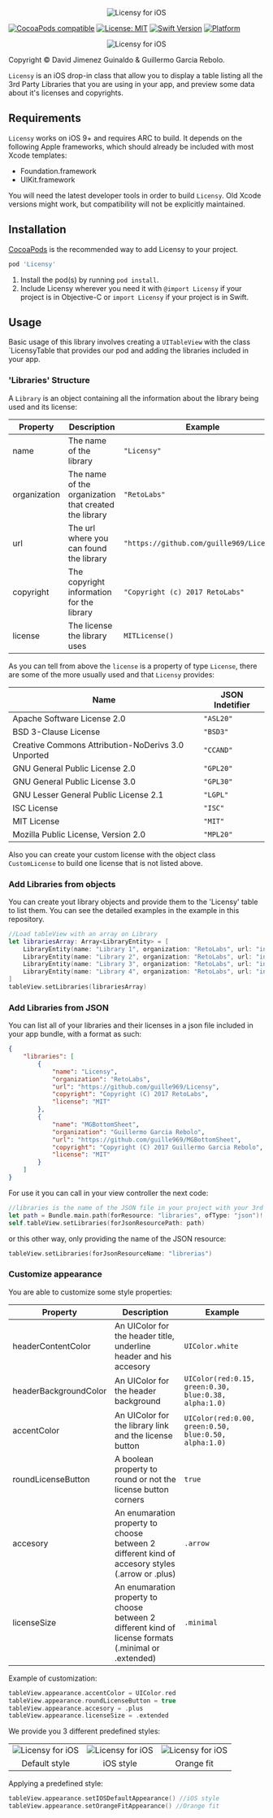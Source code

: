 <p align="center">
<img src="readme-resources/logo.png" style="max-height: 300px;" alt="Licensy for iOS">
</p>



[![CocoaPods compatible](https://img.shields.io/cocoapods/v/Licensy.svg?style=flat)](https://cocoapods.org/pods/Licensy) [![License: MIT](https://img.shields.io/cocoapods/l/Licensy.svg?style=flat)](http://opensource.org/licenses/MIT) [![Swift Version](https://img.shields.io/badge/Swift-3.0.2-orange.svg?style=flat)](https://developer.apple.com/swift/) [![Platform](https://img.shields.io/badge/platform-iOS-lightgrey.svg)](https://developer.apple.com/ios/)



<p align="center">
<img src="readme-resources/example.gif" style="max-height: 569px;" alt="Licensy for iOS">
</p>

Copyright © David Jimenez Guinaldo & Guillermo Garcia Rebolo.

`Licensy` is an iOS drop-in class that allow you to display a table listing all the 3rd Party Libraries that you are using in your app, and preview some data about it's licenses and copyrights.

## Requirements

`Licensy` works on iOS 9+ and requires ARC to build. It depends on the following Apple frameworks, which should already be included with most Xcode templates:

* Foundation.framework
* UIKit.framework

You will need the latest developer tools in order to build `Licensy`. Old Xcode versions might work, but compatibility will not be explicitly maintained.

## Installation

[CocoaPods](http://cocoapods.org) is the recommended way to add Licensy to your project.

```ruby
pod 'Licensy'
```
1. Install the pod(s) by running `pod install`.
2. Include Licensy wherever you need it with `@import Licensy` if your project is in Objective-C or `import Licensy` if your project is in Swift.

## Usage
Basic usage of this library involves creating a `UITableView` with the class `LicensyTable that provides our pod and adding the libraries included in your app.

### 'Libraries' Structure
A `Library` is an object containing all the information about the library being used and its license:

 Property | Description | Example
 -------- | ----------- | -------
 name | The name of the library | `"Licensy"`
 organization | The name of the organization that created the library | `"RetoLabs"`
 url | The url where you can found the library | `"https://github.com/guille969/Licensy"`
 copyright | The copyright information for the library | `"Copyright (c) 2017 RetoLabs"`
 license | The license the library uses | `MITLicense()`

 As you can tell from above the `license` is a property of type `License`, there are some of the more usually used and that `Licensy` provides:

 Name | JSON Indetifier
 -------- | -------
 Apache Software License 2.0 | `"ASL20"`
 BSD 3-Clause License | `"BSD3"`
 Creative Commons Attribution-NoDerivs 3.0 Unported | `"CCAND"`
 GNU General Public License 2.0 | `"GPL20"`
 GNU General Public License 3.0 | `"GPL30"`
 GNU Lesser General Public License 2.1 | `"LGPL"`
 ISC License | `"ISC"`
 MIT License | `"MIT"`
 Mozilla Public License, Version 2.0 | `"MPL20"`

Also you can create your custom license with the object class `CustomLicense` to build one license that is not listed above.

### Add Libraries from objects

You can create yout library objects and provide them to the 'Licensy' table to list them.
You can see the detailed examples in the example in this repository.

``` swift
//Load tableView with an array on Library
let librariesArray: Array<LibraryEntity> = [
    LibraryEntity(name: "Library 1", organization: "RetoLabs", url: "info@github.com", copyright: "Guillermo Garcia Rebolo", license: MITLicense()),
    LibraryEntity(name: "Library 2", organization: "RetoLabs", url: "info@github.com", copyright: "David Jiménez Guinaldo", license: ApacheSoftwareLicense20()),
    LibraryEntity(name: "Library 3", organization: "RetoLabs", url: "info@github.com", copyright: "Guillermo Garcia Rebolo", license: GnuGeneralPublicLicense30()),
    LibraryEntity(name: "Library 4", organization: "RetoLabs", url: "info@github.com", copyright: "David Jiménez Guinaldo", license: GnuGeneralPublicLicense30())
]
tableView.setLibraries(librariesArray)
```


### Add Libraries from JSON
You can list all of your libraries and their licenses in a json file included in your app bundle, with a format as such:

``` json
{
    "libraries": [
        {
            "name": "Licensy",
            "organization": "RetoLabs",
            "url": "https://github.com/guille969/Licensy",
            "copyright": "Copyright (C) 2017 RetoLabs",
            "license": "MIT"
        },
        {
            "name": "MGBottomSheet",
            "organization": "Guillermo Garcia Rebolo",
            "url": "https://github.com/guille969/MGBottomSheet",
            "copyright": "Copyright (C) 2017 Guillermo Garcia Rebolo",
            "license": "MIT"
        }
    ]
}
```
For use it you can call in your view controller the next code:

```swift
//libraries is the name of the JSON file in your project with your 3rd Party libraries
let path = Bundle.main.path(forResource: "libraries", ofType: "json")!
self.tableView.setLibraries(forJsonResourcePath: path)
```

or this other way, only providing the name of the JSON resource:

```swift
tableView.setLibraries(forJsonResourceName: "librerias")
```

### Customize appearance
You are able to customize some style properties:

 Property | Description | Example
 -------- | ----------- | -------
 headerContentColor | An UIColor for the header title, underline header and his accesory | `UIColor.white`
 headerBackgroundColor | An UIColor for the header background | `UIColor(red:0.15, green:0.30, blue:0.38, alpha:1.0)`
 accentColor | An UIColor for the library link and the license button | `UIColor(red:0.00, green:0.50, blue:0.50, alpha:1.0)`
 roundLicenseButton | A boolean property to round or not the license button corners | `true`
 accesory | An enumaration property to choose between 2 different kind of accesory styles (.arrow or .plus) | `.arrow`
 licenseSize | An enumaration property to choose between 2 different kind of license formats (.minimal or .extended) | `.minimal`

 Example of customization: 

``` swift
tableView.appearance.accentColor = UIColor.red
tableView.appearance.roundLicenseButton = true
tableView.appearance.accesory = .plus
tableView.appearance.licenseSize = .extended
```

We provide you 3 different predefined styles:

<table align="center", cellpadding=10>
<tr>
   <td><img src="readme-resources/default-style.png" style="max-height: 1100px;" alt="Licensy for iOS"></td>
    <td><img src="readme-resources/ios-style.png" style="max-height: 1100px;" alt="Licensy for iOS"></td>
    <td><img src="readme-resources/orangefit-style.png" style="max-height: 1100px;" alt="Licensy for iOS"></td>
  </tr>
  <tr>
       <td align="center">Default style</td>
       <td align="center">iOS style</td>
       <td align="center">Orange fit</td>
  </tr>
</table>


 Applying a predefined style: 

 ``` swift
 tableView.appearance.setIOSDefaultAppearance() //iOS style
 tableView.appearance.setOrangeFitAppearance() //Orange fit
 ```


